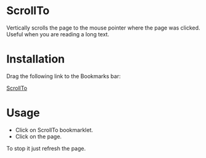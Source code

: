 ScrollTo
========

Vertically scrolls the page to the mouse pointer where the page was clicked. Useful when you are reading a long text.

Installation
============

Drag the following link to the Bookmarks bar:

<a href="javascript:(function() { window.onclick = function(e) { window.scroll(0, e.pageY - 20) } })()">ScrollTo</a>

Usage
=====

- Click on ScrollTo bookmarklet.
- Click on the page.

To stop it just refresh the page.
